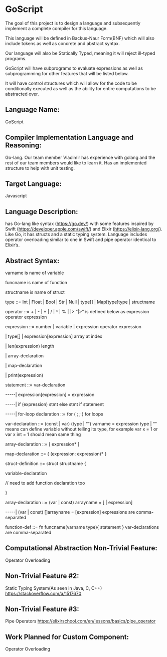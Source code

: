 # GoScript
The goal of this project is to design a language and subsequently implement a complete compiler for this language.

This language will be defined in Backus-Naur Form(BNF) which will also include tokens as well as concrete and abstract syntax.

Our language will also be Statically Typed, meaning it will reject ill-typed programs.

GoScript will have subprograms to evaluate expressions as well as subprogramming for other features that will be listed below.

It will have control structures which will allow for the code to be conditionally executed as well as the ability for entire computations to be abstracted over.

## Language Name: 
GoScript

## Compiler Implementation Language and Reasoning: 
Go-lang. Our team member Vladimir has experience with golang and the rest of our team members would like to learn it. Has an implemented structure to help with unit testing.

## Target Language: 
Javascript

## Language Description:  
has Go-lang like syntax (https://go.dev/) with some features inspired by Swift (https://developer.apple.com/swift/) and Elixir (https://elixir-lang.org/). Like Go, it has structs and a static typing system. Language includes operator overloading similar to one in Swift and pipe operator identical to Elixir’s.

## Abstract Syntax: 
varname is name of variable

funcname is  name of function

structname is name of struct

type ::= Int | Float | Bool | Str | Null | type[] | Map[type]type | structname

operator ::= + | - | * | / | ^ | % | |> ”|>” is defined below as expression operator expression

expression ::= number | variable | expression operator expression 

| type[] | expression[expression]  array at index

| len(expression)  length

| array-declaration 

| map-declaration 

| print(expression)

statement ::= var-declaration 

-----| expression[expression] = expression 

-----| if (expression) stmt else stmt if statement
	
-----| for-loop declaration ::= for ( <expression> ; <expression>; <expression> ) <statement> for loops
	

var-declaration ::= (const | var) (type | “”) varname = expression type | “” means can define variable without telling its type, for example var x = 1 or var x int = 1 should mean same thing

array-declaration ::= [ expression* ]

map-declaration ::= { (expression: expression)* }

struct-definition ::= struct structname {

variable-declaration

// need to add function declaration too

}
	
array-declaration ::= (var | const) arrayname = [ | expression] 

-----|  (var | const) []arrayname = [expression] expressions are comma-separated
       
function-def ::= fn funcname(varname type){ statement } var-declarations are comma-separated



## Computational Abstraction Non-Trivial Feature: 
Operator Overloading

## Non-Trivial Feature #2: 
Static Typing System(As seen in Java, C, C++) https://stackoverflow.com/a/1517670

## Non-Trivial Feature #3: 
Pipe Operators
https://elixirschool.com/en/lessons/basics/pipe_operator 

## Work Planned for Custom Component:  
Operator Overloading
